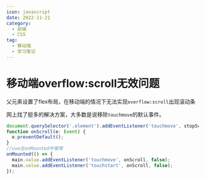 ```yaml
---
icon: javascript
date: 2022-11-21
category:
  - 前端
  - CSS
tag:
  - 移动端
  - 学习笔记
---
```


# 移动端overflow:scroll无效问题

父元素设置了flex布局，在移动端的情况下无法实现`overflow:scroll`出现滚动条

网上找了挺多的解决方案，大多数是说移除`touchmove`的默认事件。

```js
document.querySelector('.element').addEventListener('touchmove', stopScroll, false);
function onScroll(e: Event) {
  e.preventDefault();
}
//vue在onMounted中使用
onMounted(() => {
  main.value.addEventListener('touchmove', onScroll, false);
  main.value.addEventListener('touchstart', onScroll, false);
});
```